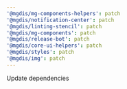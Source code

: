 ```yaml
---
'@mgdis/mg-components-helpers': patch
'@mgdis/notification-center': patch
'@mgdis/linting-stencil': patch
'@mgdis/mg-components': patch
'@mgdis/release-bot': patch
'@mgdis/core-ui-helpers': patch
'@mgdis/styles': patch
'@mgdis/img': patch
---
```


Update dependencies
